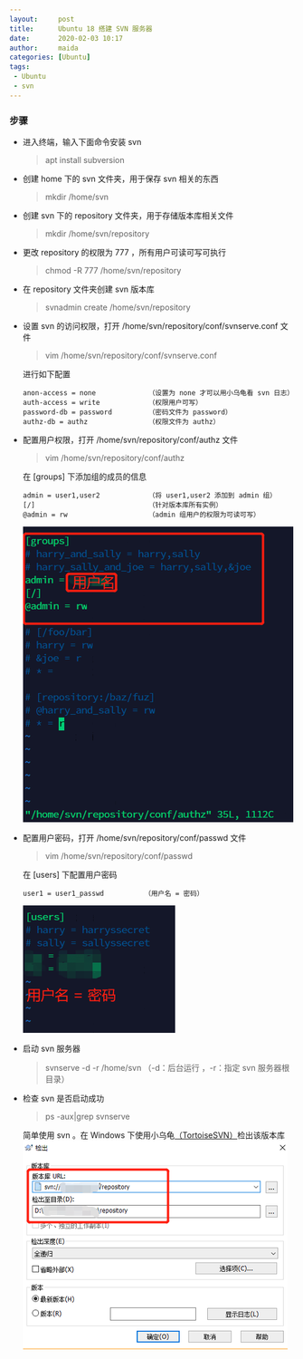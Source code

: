 ```yaml
---
layout:     post
title:      Ubuntu 18 搭建 SVN 服务器
date:       2020-02-03 10:17
author:     maida
categories: [Ubuntu]
tags:
 - Ubuntu
 - svn
---
```


### 步骤

- 进入终端，输入下面命令安装 svn

  > apt install subversion
                       
- 创建 home 下的 svn 文件夹，用于保存 svn 相关的东西

  > mkdir /home/svn
                                       
- 创建 svn 下的 repository 文件夹，用于存储版本库相关文件

  > mkdir /home/svn/repository
                                          
- 更改 repository 的权限为 777 ，所有用户可读可写可执行

  > chmod -R 777 /home/svn/repository
                                         
- 在 repository 文件夹创建 svn 版本库

  > svnadmin create /home/svn/repository
                                
- 设置 svn 的访问权限，打开 /home/svn/repository/conf/svnserve.conf 文件

  > vim /home/svn/repository/conf/svnserve.conf

  进行如下配置
  
  ```text
  anon-access = none             （设置为 none 才可以用小乌龟看 svn 日志）
  auth-access = write            （权限用户可写）
  password-db = password         （密码文件为 password）
  authz-db = authz               （权限文件为 authz）
  ```

- 配置用户权限，打开 /home/svn/repository/conf/authz 文件

  > vim /home/svn/repository/conf/authz

  在 [groups] 下添加组的成员的信息

  ```text
  admin = user1,user2            （将 user1,user2 添加到 admin 组）
  [/]                            （针对版本库所有实例）
  @admin = rw                    （admin 组用户的权限为可读可写）
  ```
  ![groups](/imgs/JeKyll/2020/02031017_01.png)
  
- 配置用户密码，打开 /home/svn/repository/conf/passwd 文件

  > vim /home/svn/repository/conf/passwd

  在 [users] 下配置用户密码

  ```text
  user1 = user1_passwd          （用户名 = 密码）
  ```
  ![users](/imgs/JeKyll/2020/02031017_02.png)
  
- 启动 svn 服务器

  > svnserve -d -r /home/svn （-d：后台运行 ，-r：指定 svn 服务器根目录）
                
- 检查 svn 是否启动成功

  > ps -aux|grep svnserve
  
  简单使用 svn 。在 Windows 下使用小乌龟[（TortoiseSVN）](https://tortoisesvn.net/)检出该版本库
  ![TortoiseSVN](/imgs/JeKyll/2020/02031017_03.png)
  

